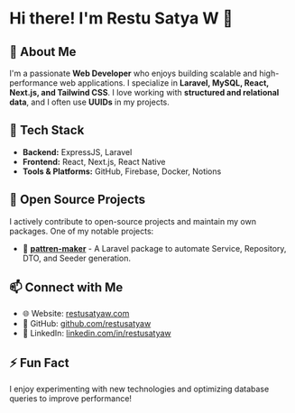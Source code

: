 # Hi there! I'm Restu Satya W 👋

## 🚀 About Me
I'm a passionate **Web Developer** who enjoys building scalable and high-performance web applications. I specialize in **Laravel, MySQL, React, Next.js, and Tailwind CSS**. I love working with **structured and relational data**, and I often use **UUIDs** in my projects.

## 🔨 Tech Stack
- **Backend:** ExpressJS, Laravel 
- **Frontend:** React, Next.js, React Native
- **Tools & Platforms:** GitHub, Firebase, Docker, Notions

## 🌱 Open Source Projects
I actively contribute to open-source projects and maintain my own packages. One of my notable projects:
- 🔧 **[pattren-maker](https://github.com/restusatyaw/pattren-maker)** - A Laravel package to automate Service, Repository, DTO, and Seeder generation.

## 📫 Connect with Me
- 🌐 Website: [restusatyaw.com](https://restusatyaw.com/)
- 💼 GitHub: [github.com/restusatyaw](https://github.com/restusatyaw)
- 📝 LinkedIn: [linkedin.com/in/restusatyaw](https://www.linkedin.com/in/restusatyaw/)

## ⚡ Fun Fact
I enjoy experimenting with new technologies and optimizing database queries to improve performance!
